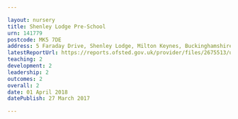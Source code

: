 ```yaml
---

layout: nursery
title: Shenley Lodge Pre-School
urn: 141779
postcode: MK5 7DE
address: 5 Faraday Drive, Shenley Lodge, Milton Keynes, Buckinghamshire, MK5 7DE
latestReportUrl: https://reports.ofsted.gov.uk/provider/files/2675513/urn/141779.pdf
teaching: 2
development: 2
leadership: 2
outcomes: 2
overall: 2
date: 01 April 2018 
datePublish: 27 March 2017

---
```


